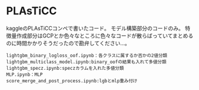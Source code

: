 # PLAsTiCC
kaggleのPLAsTiCCコンペで書いたコード。
モデル構築部分のコードのみ。
特徴量作成部分はGCPとか色々なところに色々なコードが散らばっていてまとめるのに時間かかりそうだったので勘弁してください…。

```
lightgbm_binary_logloss_oof.ipynb：各クラスに属するか否かの2値分類
lightgbm_multiclass_model.ipynb:binary_oofの結果も入れて多値分類
lightgbm_specz.ipynb:speczカラムを入れた多値分類
MLP.ipynb：MLP
score_merge_and_post_process.ipynb:lgbとmlp重み付け
```

